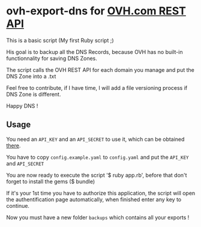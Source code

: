 ovh-export-dns for [OVH.com REST API](https://api.ovh.com/console/)
===================

This is a basic script (My first Ruby script ;)

His goal is to backup all the DNS Records, because OVH has no built-in functionnality for saving DNS Zones.

The script calls the OVH REST API for each domain you manage and put the DNS Zone into a .txt

Feel free to contribute, if I have time, I will add a file versioning process if DNS Zone is different.

Happy DNS !

## Usage

You need an `API_KEY` and an `API_SECRET` to use it, which can be obtained [there](https://www.ovh.com/fr/cgi-bin/api/createApplication.cgi).

You have to copy `config.example.yaml` to `config.yaml` and put the `API_KEY` and `API_SECRET`

You are now ready to execute the script '$ ruby app.rb', before that don't forget to install the gems ($ bundle)

If it's your 1st time you have to authorize this application, the script will open the authentification page automatically, when finished enter any key to continue.

Now you must have a new folder `backups` which contains all your exports !
